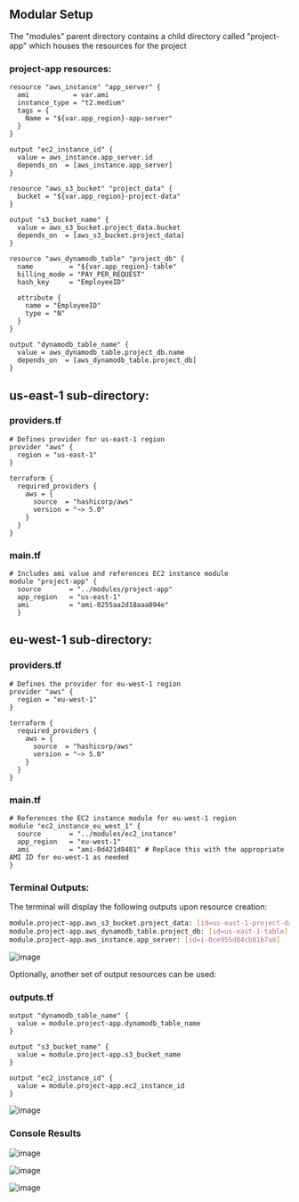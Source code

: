 ## Modular Setup
The "modules" parent directory contains a child directory called "project-app" which houses the resources for the project

### project-app resources:
```hcl
resource "aws_instance" "app_server" {
  ami           = var.ami
  instance_type = "t2.medium"
  tags = {
    Name = "${var.app_region}-app-server"
  }
}

output "ec2_instance_id" {
  value = aws_instance.app_server.id
  depends_on  = [aws_instance.app_server]
}
```

```hcl
resource "aws_s3_bucket" "project_data" {
  bucket = "${var.app_region}-project-data"
}

output "s3_bucket_name" {
  value = aws_s3_bucket.project_data.bucket
  depends_on  = [aws_s3_bucket.project_data]
}
```

```hcl
resource "aws_dynamodb_table" "project_db" {
  name         = "${var.app_region}-table"
  billing_mode = "PAY_PER_REQUEST"
  hash_key     = "EmployeeID"

  attribute {
    name = "EmployeeID"
    type = "N"
  }
}

output "dynamodb_table_name" {
  value = aws_dynamodb_table.project_db.name
  depends_on  = [aws_dynamodb_table.project_db]
}
```

## us-east-1 sub-directory:

### providers.tf
```hcl
# Defines provider for us-east-1 region
provider "aws" {
  region = "us-east-1"
}

terraform {
  required_providers {
    aws = {
      source  = "hashicorp/aws"
      version = "~> 5.0"
    }
  }
}
```

### main.tf
```hcl
# Includes ami value and references EC2 instance module
module "project-app" {
  source       = "../modules/project-app"
  app_region   = "us-east-1"
  ami          = "ami-0255aa2d18aaa894e"
  }
```

## eu-west-1 sub-directory:

### providers.tf
```hcl
# Defines the provider for eu-west-1 region
provider "aws" {
  region = "eu-west-1"
}

terraform {
  required_providers {
    aws = {
      source  = "hashicorp/aws"
      version = "~> 5.0"
    }
  }
}
```
### main.tf
```hcl
# References the EC2 instance module for eu-west-1 region
module "ec2_instance_eu_west_1" {
  source       = "../modules/ec2_instance"
  app_region   = "eu-west-1"
  ami          = "ami-0d421d8481" # Replace this with the appropriate AMI ID for eu-west-1 as needed
}
```

### Terminal Outputs:
The terminal will display the following outputs upon resource creation:
```bash
module.project-app.aws_s3_bucket.project_data: [id=us-east-1-project-data]
module.project-app.aws_dynamodb_table.project_db: [id=us-east-1-table]
module.project-app.aws_instance.app_server: [id=i-0ce955d84cb81b7a8]
```
![image](https://github.com/mindmotivate/Remo_Terraform_Class/assets/130941970/3d816e8a-c4e0-4b49-8946-e3398f687699)

Optionally, another set of output resources can be used:
### outputs.tf
```hcl
output "dynamodb_table_name" {
  value = module.project-app.dynamodb_table_name
}

output "s3_bucket_name" {
  value = module.project-app.s3_bucket_name
}

output "ec2_instance_id" {
  value = module.project-app.ec2_instance_id
}
```

![image](https://github.com/mindmotivate/Remo_Terraform_Class/assets/130941970/d8c9d826-0cf1-4c82-996f-fcb9da3bbc05)


### Console Results

![image](https://github.com/mindmotivate/Remo_Terraform_Class/assets/130941970/966de9d9-6c6b-430f-a84e-369c088d2ad2)

![image](https://github.com/mindmotivate/Remo_Terraform_Class/assets/130941970/4ec4b919-502c-48c7-a35b-b98efef10b28)

![image](https://github.com/mindmotivate/Remo_Terraform_Class/assets/130941970/b625630c-db63-46a3-9144-902e2bc5da2e)

